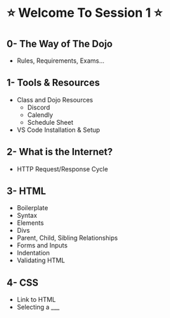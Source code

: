 # :star: Welcome To Session 1 :star:
## 0- The Way of The Dojo
- Rules, Requirements, Exams...
## 1- Tools & Resources
- Class and Dojo Resources
  - Discord
  - Calendly
  - Schedule Sheet
- VS Code Installation & Setup
## 2- What is the Internet?
- HTTP Request/Response Cycle
## 3- HTML
- Boilerplate
- Syntax
- Elements
- Divs
- Parent, Child, Sibling Relationships
- Forms and Inputs
- Indentation
- Validating HTML
## 4- CSS
- Link to HTML
- Selecting a ___